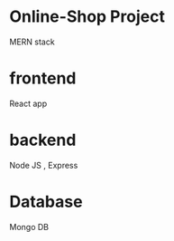 # Online-Shop Project

MERN stack

# frontend

React app

# backend

Node JS , Express

# Database

Mongo DB

